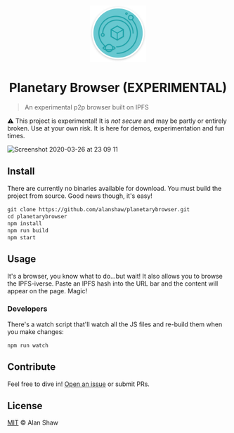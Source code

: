 <p align="center"><img src="assets/logo-1024w.png" width="128" /></p>
<h1 align="center">Planetary Browser (EXPERIMENTAL)</h1>

> An experimental p2p browser built on IPFS

⚠️ This project is experimental! It is _not secure_ and may be partly or entirely broken. Use at your own risk. It is here for demos, experimentation and fun times.

<img alt="Screenshot 2020-03-26 at 23 09 11" src="https://user-images.githubusercontent.com/152863/77705175-e4b4b300-6fb6-11ea-90a1-972c3c53b162.png">

## Install

There are currently no binaries available for download. You must build the project from source. Good news though, it's easy!

```console
git clone https://github.com/alanshaw/planetarybrowser.git
cd planetarybrowser
npm install
npm run build
npm start
```

## Usage

It's a browser, you know what to do...but wait! It also allows you to browse the IPFS-iverse. Paste an IPFS hash into the URL bar and the content will appear on the page. Magic!

### Developers

There's a watch script that'll watch all the JS files and re-build them when you make changes:

```console
npm run watch
```

## Contribute

Feel free to dive in! [Open an issue](https://github.com/alanshaw/planetarybrowser/issues/new) or submit PRs.

## License

[MIT](LICENSE) © Alan Shaw
